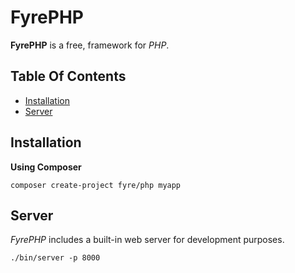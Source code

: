 # FyrePHP

**FyrePHP** is a free, framework for *PHP*.


## Table Of Contents
- [Installation](#installation)
- [Server](#server)



## Installation

**Using Composer**

```
composer create-project fyre/php myapp
```


## Server

*FyrePHP* includes a built-in web server for development purposes.

```
./bin/server -p 8000
```